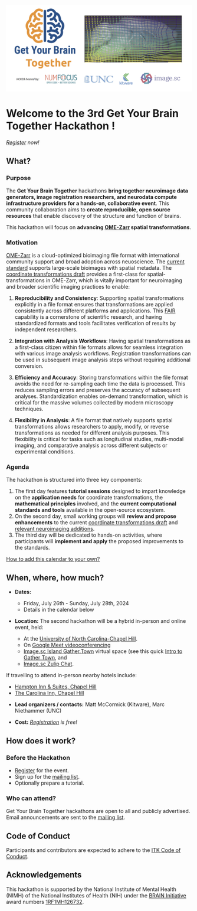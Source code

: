 <img alt="Get Your Brain Together HCK03" src="logos/banner.png">

# Welcome to the 3rd Get Your Brain Together Hackathon !

*[Register] now!*

## What?

### Purpose

The **Get Your Brain Together** hackathons **bring together neuroimage data
generators, image registration researchers, and neurodata compute
infrastructure providers for a hands-on, collaborative event**. This community
collaboration aims to **create reproducible, open source resources** that enable
discovery of the structure and function of brains.

This hackathon will focus on **advancing [OME-Zarr] spatial transformations**.

### Motivation

[OME-Zarr] is a cloud-optimized bioimaging file format with international community support and broad adoption across neuoscience. The [current standard] supports large-scale bioimages with spatial metadata. The [coordinate transformations draft] provides a first-class for spatial-transformations in OME-Zarr, which is vitally important for neuroimaging and broader scientific imaging practices to enable:

1. **Reproducibility and Consistency**: Supporting spatial transformations explicitly in a file format ensures that transformations are applied consistently across different platforms and applications. This [FAIR] capability is a cornerstone of scientific research, and having standardized formats and tools facilitates verification of results by independent researchers​​.

2. **Integration with Analysis Workflows**: Having spatial transformations as a first-class citizen within file formats allows for seamless integration with various image analysis workflows. Registration transformations can be used in subsequent image analysis steps without requiring additional conversion. 

3. **Efficiency and Accuracy**: Storing transformations within the file format avoids the need for re-sampling each time the data is processed. This reduces sampling errors and preserves the accuracy of subsequent analyses. Standardization enables on-demand transformation, which is critical for the massive volumes collected by modern microscopy techniques.

4. **Flexibility in Analysis**: A file format that natively supports spatial transformations allows researchers to apply, modify, or reverse transformations as needed for different analysis purposes. This flexibility is critical for tasks such as longitudinal studies, multi-modal imaging, and comparative analysis across different subjects or experimental conditions.

### Agenda

The hackathon is structured into three key components:

1. The first day features **tutorial sessions** designed to impart knowledge on the **application needs** for coordinate transformations, the **mathematical principles** involved, and the **current computational standards and tools** available in the open-source ecosystem.
2. On the second day, small working groups will **review and propose enhancements** to the current [coordinate transformations draft] and [relevant neuroimaging additions].
3. The third day will be dedicated to hands-on activities, where participants will **implement and apply** the proposed improvements to the standards.

<div id="calendar-container">
</div>

<!--
Adapted from https://stackoverflow.com/questions/31821974/support-user-time-zone-in-embedded-google-calendar
https://github.com/NA-MIC/ProjectWeek/blob/b4295bddc01542ebb471d57169954b2770fd81fa/PW36_2022_Virtual/README.md
-->
<script src="https://cdnjs.cloudflare.com/ajax/libs/jstimezonedetect/1.0.7/jstz.min.js" integrity="sha512-pZ0i46J1zsMwPd2NQZ4IaL427jXE2RVHMk3uv/wPTNlBVp9AbB1L65/4YdrXRPLEmyZCkY9qYOOsQp44V4orHg==" crossorigin="anonymous"></script>

<!--
<iframe src="https://calendar.google.com/calendar/embed?height=600&wkst=1&bgcolor=%23ffffff&ctz=America%2FNew_York&mode=AGENDA&showNav=0&showTabs=1&showCalendars=0&title=1st%20Get%20Your%20Brain%20Together%20Hackathon&src=Y18zcjNyNzNycTRpbXN0cjkxMjVxOXY2ZDk4NEBncm91cC5jYWxlbmRhci5nb29nbGUuY29t&color=%23F6BF26" style="border:solid 1px #777" width="800" height="600" frameborder="0" scrolling="no"></iframe>
-->
<script type="text/javascript">
  var timezone = jstz.determine();
  var iframe_src = 'https://calendar.google.com/calendar/embed?height=600&wkst=1&bgcolor=%23ffffff&mode=MONTH&showNav=0&showTabs=1&showCalendars=0&title=2nd%20Get%20Your%20Brain%20Together%20Hackathon&src=Y18zcjNyNzNycTRpbXN0cjkxMjVxOXY2ZDk4NEBncm91cC5jYWxlbmRhci5nb29nbGUuY29t&color=%23F6BF26&dates=20240726%2f20240728&ctz=' + timezone.name()
  var iframe_html = '<iframe src="' + iframe_src + 'style="border: 0" width="800" height="600" frameborder="0" scrolling="no"></iframe>'
  document.getElementById('calendar-container').innerHTML = iframe_html;
</script>

[How to add this calendar to your own?](../common/Calendar.md)

## When, where, how much?

- **Dates:**
  * Friday, July 26th - Sunday, July 28th, 2024
  * Details in the calendar below

- **Location:** The second hackathon will be a hybrid in-person and online event, held:
  * At the [University of North Carolina-Chapel
    Hill](https://www.unc.edu/visitors/).
  * On [Google Meet videoconferencing](https://meet.google.com/jtd-ckkd-xjf)
  * [Image.sc Island Gather.Town](https://j.mp/imagesc-island) virtual space (see this quick [Intro to Gather Town](https://docs.google.com/document/d/1QeDJXPKSdcRAINPeCNnWcNmVlCfjrc5abrHnEG39ABA/edit?usp=sharing), and
  * [Image.sc Zulip Chat](https://imagesc.zulipchat.com/).

If travelling to attend in-person nearby hotels include: 

  * [Hampton Inn & Suites, Chapel Hill](https://www.hilton.com/en/hotels/rducohx-hampton-suites-chapel-hill-carrboro-downtown/?SEO_id=GMB-AMER-HX-RDUCOHX&y_source=1_MjA4Mzg2Mi03MTUtbG9jYXRpb24ud2Vic2l0ZQ%3D%3D)
  * [The Carolina Inn, Chapel Hill](https://www.hyatt.com/en-US/hotel/north-carolina/the-carolina-inn/rdudc?src=corp_lclb_gmb_seo_rdudc)

- **Lead organizers / contacts:** Matt McCormick (Kitware), Marc Niethammer (UNC)

- **Cost:** *[Registration] is free!*

## How does it work?

### Before the Hackathon

- [Register](https://forms.gle/Z1Xzknz6Uxh5A7RZ7) for the event.
- Sign up for the [mailing list](https://groups.google.com/g/brain_straight_hackathon_announcements).
- Optionally prepare a tutorial.

### Who can attend?

Get Your Brain Together hackathons are open to all and publicly advertised. Email announcements are sent to the [mailing list](https://groups.google.com/g/brain_straight_hackathon_announcements).

## Code of Conduct

Participants and contributors are expected to adhere to the [ITK Code of Conduct](https://github.com/InsightSoftwareConsortium/ITK/blob/master/CODE_OF_CONDUCT.md).

## Acknowledgements

This hackathon is supported by the National Institute of Mental Health (NIMH) of the National Institutes of Health (NIH) under the [BRAIN Initiative](https://braininitiative.nih.gov/) award numbers [1RF1MH126732](https://projectreporter.nih.gov/project_info_description.cfm?aid=10259930).

[OME-Zarr]: http://dx.doi.org/10.1007/s00418-023-02209-1
[current standard]: https://ngff.openmicroscopy.org/latest/
[coordinate transformations draft]: https://github.com/ome/ngff/pull/138
[relevant neuroimaging additions]: https://github.com/ome/ngff/issues/208
[FAIR]: https://www.ncbi.nlm.nih.gov/pmc/articles/PMC4792175/
[Registration]: https://forms.gle/LL4quQsbSWawKYSa6
[Register]: https://forms.gle/LL4quQsbSWawKYSa6
